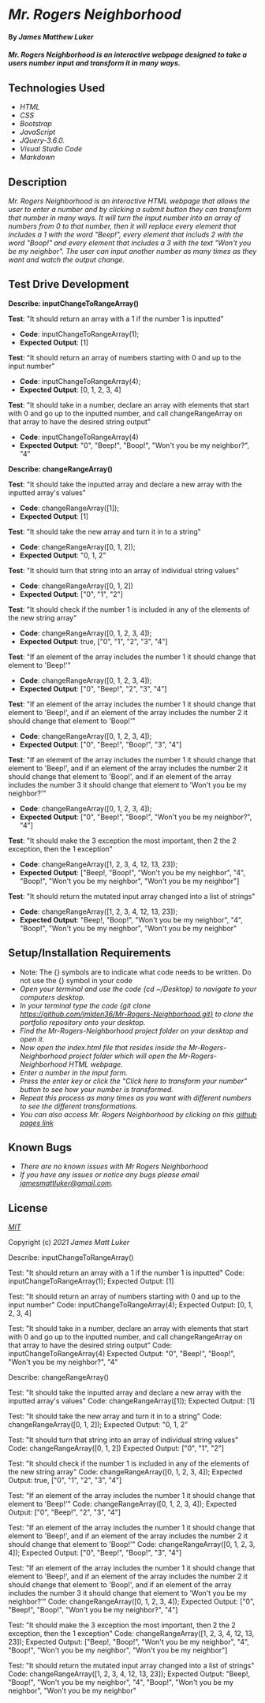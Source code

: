# _Mr. Rogers Neighborhood_

#### By _**James Matthew Luker**_

#### _Mr. Rogers Neighborhood is an interactive webpage designed to take a users number input and transform it in many ways._

## Technologies Used

* _HTML_
* _CSS_
* _Bootstrap_
* _JavaScript_
* _JQuery-3.6.0._
* _Visual Studio Code_
* _Markdown_

## Description

_Mr. Rogers Neighborhood is an interactive HTML webpage that allows the user to enter a number and by clicking a submit button they can transform that number in many ways.  It will turn the input number into an array of numbers from 0 to that number, then it will replace every element that includes a 1 with the word "Beep!", every element that includs 2 with the word "Boop!" and every element that includes a 3 with the text "Won't you be my neighbor". The user can input another number as many times as they want and watch the output change._

## Test Drive Development

**Describe: inputChangeToRangeArray()**

**Test**: "It should return an array with a 1 if the number 1 is inputted"
* **Code**: inputChangeToRangeArray(1);
* **Expected Output**: [1]

**Test**: "It should return an array of numbers starting with 0 and up to the input number"
* **Code**: inputChangeToRangeArray(4);
* **Expected Output**: [0, 1, 2, 3, 4]

**Test**: "It should take in a number, declare an array with elements that start with 0 and go up to the inputted number, and call changeRangeArray on that array to have the desired string output"
* **Code**: inputChangeToRangeArray(4)
* **Expected Output**: "0", "Beep!", "Boop!", "Won't you be my neighbor?", "4"

**Describe: changeRangeArray()**

**Test**: "It should take the inputted array and declare a new array with the inputted array's values"
* **Code**: changeRangeArray([1]);
* **Expected Output**: [1]

**Test**: "It should take the new array and turn it in to a string"
* **Code**: changeRangeArray([0, 1, 2]);
* **Expected Output**: "0, 1, 2"

**Test**: "It should turn that string into an array of individual string values"
* **Code**: changeRangeArray([0, 1, 2])
* **Expected Output**: ["0", "1", "2"]

**Test**: "It should check if the number 1 is included in any of the elements of the new string array"
* **Code**: changeRangeArray([0, 1, 2, 3, 4]);
* **Expected Output**: true, ["0", "1", "2", "3", "4"]

**Test**: "If an element of the array includes the number 1 it should change that element to 'Beep!'"
* **Code**: changeRangeArray([0, 1, 2, 3, 4]);
* **Expected Output**: ["0", "Beep!", "2", "3", "4"]

**Test**: "If an element of the array includes the number 1 it should change that element to 'Beep!', and if an element of the array includes the number 2 it should change that element to 'Boop!'"
* **Code**: changeRangeArray([0, 1, 2, 3, 4]);
* **Expected Output**: ["0", "Beep!", "Boop!", "3", "4"]

**Test**: "If an element of the array includes the number 1 it should change that element to 'Beep!', and if an element of the array includes the number 2 it should change that element to 'Boop!', and if an element of the array includes the number 3 it should change that element to 'Won't you be my neighbor?'"
* **Code**: changeRangeArray([0, 1, 2, 3, 4]);
* **Expected Output**: ["0", "Beep!", "Boop!", "Won't you be my neighbor?", "4"]

**Test**: "It should make the 3 exception the most important, then 2 the 2 exception, then the 1 exception"
* **Code**: changeRangeArray([1, 2, 3, 4, 12, 13, 23]);
* **Expected Output**: ["Beep!, "Boop!", "Won't you be my neighbor", "4", "Boop!", "Won't you be my neighbor", "Won't you be my neighbor"]

**Test**: "It should return the mutated input array changed into a list of strings"
* **Code**: changeRangeArray([1, 2, 3, 4, 12, 13, 23]);
* **Expected Output**: "Beep!, "Boop!", "Won't you be my neighbor", "4", "Boop!", "Won't you be my neighbor", "Won't you be my neighbor"

## Setup/Installation Requirements

*  Note: The {} symbols are to indicate what code needs to be written.  Do not use the {} symbol in your code
* _Open your terminal and use the code {cd ~/Desktop} to navigate to your computers desktop._
* _In your terminal type the code {git clone https://github.com/jmlden36/Mr-Rogers-Neighborhood.git} to clone the portfolio repository onto your desktop._
* _Find the Mr-Rogers-Neighborhood project folder on your desktop and open it._
* _Now open the index.html file that resides inside the Mr-Rogers-Neighborhood project folder which will open the Mr-Rogers-Neighborhood HTML webpage._
* _Enter a number in the input form._
* _Press the enter key or click the "Click here to transform your number" button to see how your number is transformed._
* _Repeat this process as many times as you want with different numbers to see the different transformations._
* _You can also access Mr. Rogers Neighborhood by clicking on this [github pages link](https://jmlden36.github.io/Mr-Rogers-Neighborhood/)_ 

## Known Bugs

* _There are no known issues with Mr Rogers Neighborhood_
* _If you have any issues or notice any bugs please email [jamesmattluker@gmail.com](mailto:jamesmattluker@gmail.com)._

## License

_[MIT](LICENSE.txt)_

Copyright (c) _2021_ _James Matt Luker_


Describe: inputChangeToRangeArray()

Test: "It should return an array with a 1 if the number 1 is inputted"
Code: inputChangeToRangeArray(1);
Expected Output: [1]

Test: "It should return an array of numbers starting with 0 and up to the input number"
Code: inputChangeToRangeArray(4);
Expected Output: [0, 1, 2, 3, 4]

Test: "It should take in a number, declare an array with elements that start with 0 and go up to the inputted number, and call changeRangeArray on that array to have the desired string output"
Code: inputChangeToRangeArray(4)
Expected Output: "0", "Beep!", "Boop!", "Won't you be my neighbor?", "4"

Describe: changeRangeArray()

Test: "It should take the inputted array and declare a new array with the inputted array's values"
Code: changeRangeArray([1]);
Expected Output: [1]

Test: "It should take the new array and turn it in to a string"
Code: changeRangeArray([0, 1, 2]);
Expected Output: "0, 1, 2"

Test: "It should turn that string into an array of individual string values"
Code: changeRangeArray([0, 1, 2])
Expected Output: ["0", "1", "2"]

Test: "It should check if the number 1 is included in any of the elements of the new string array"
Code: changeRangeArray([0, 1, 2, 3, 4]);
Expected Output: true, ["0", "1", "2", "3", "4"]

Test: "If an element of the array includes the number 1 it should change that element to 'Beep!'"
Code: changeRangeArray([0, 1, 2, 3, 4]);
Expected Output: ["0", "Beep!", "2", "3", "4"]

Test: "If an element of the array includes the number 1 it should change that element to 'Beep!', and if an element of the array includes the number 2 it should change that element to 'Boop!'"
Code: changeRangeArray([0, 1, 2, 3, 4]);
Expected Output: ["0", "Beep!", "Boop!", "3", "4"]

Test: "If an element of the array includes the number 1 it should change that element to 'Beep!', and if an element of the array includes the number 2 it should change that element to 'Boop!', and if an element of the array includes the number 3 it should change that element to 'Won't you be my neighbor?'"
Code: changeRangeArray([0, 1, 2, 3, 4]);
Expected Output: ["0", "Beep!", "Boop!", "Won't you be my neighbor?", "4"]

Test: "It should make the 3 exception the most important, then 2 the 2 exception, then the 1 exception"
Code: changeRangeArray([1, 2, 3, 4, 12, 13, 23]);
Expected Output: ["Beep!, "Boop!", "Won't you be my neighbor", "4", "Boop!", "Won't you be my neighbor", "Won't you be my neighbor"]

Test: "It should return the mutated input array changed into a list of strings"
Code: changeRangeArray([1, 2, 3, 4, 12, 13, 23]);
Expected Output: "Beep!, "Boop!", "Won't you be my neighbor", "4", "Boop!", "Won't you be my neighbor", "Won't you be my neighbor"